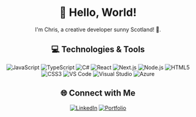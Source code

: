 <div align="center">

# 👋 Hello, World! 

I'm Chris, a creative developer sunny Scotland! 🌌.

## 💻 Technologies & Tools

![JavaScript](https://img.shields.io/badge/-JavaScript-F7DF1E?style=flat&logo=javascript&logoColor=black)
![TypeScript](https://img.shields.io/badge/TypeScript-3178C6?style=flat&logo=typescript&logoColor=white)
![C#](https://img.shields.io/badge/C%23-239120?style=flat&logo=c-sharp&logoColor=white)
![React](https://img.shields.io/badge/-React-61DAFB?style=flat&logo=react&logoColor=white)
![Next.js](https://img.shields.io/badge/Next.js-000000?style=flat&logo=next.js&logoColor=white)
![Node.js](https://img.shields.io/badge/-Node.js-339933?style=flat&logo=node.js&logoColor=white)
![HTML5](https://img.shields.io/badge/-HTML5-E34F26?style=flat&logo=html5&logoColor=white)
![CSS3](https://img.shields.io/badge/-CSS3-1572B6?style=flat&logo=css3&logoColor=white)
![VS Code](https://img.shields.io/badge/-VS%20Code-007ACC?style=flat&logo=visual-studio-code&logoColor=white)
![Visual Studio](https://img.shields.io/badge/Visual_Studio-5C2D91?style=flat&logo=visual-studio&logoColor=white)
![Azure](https://img.shields.io/badge/Azure-0089D6?style=flat&logo=microsoft-azure&logoColor=white)

## 🌐 Connect with Me

[![LinkedIn](https://img.shields.io/badge/LinkedIn-0077B5?style=for-the-badge&logo=linkedin&logoColor=white)](https://www.linkedin.com/in/chrisphilholt/)
[![Portfolio](https://img.shields.io/badge/Portfolio-000000?style=for-the-badge&logo=react&logoColor=white)](https://chrisholt.dev)

</div>
